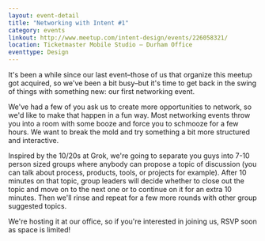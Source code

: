 ```yaml
---
layout: event-detail
title: "Networking with Intent #1"
category: events
linkout: http://www.meetup.com/intent-design/events/226058321/
location: Ticketmaster Mobile Studio – Durham Office
eventtype: Design
---
```


It's been a while since our last event–those of us that organize this meetup got acquired, so we've been a bit busy–but it's time to get back in the swing of things with something new: our first networking event.

We've had a few of you ask us to create more opportunities to network, so we'd like to make that happen in a fun way. Most networking events throw you into a room with some booze and force you to schmooze for a few hours. We want to break the mold and try something a bit more structured and interactive.

Inspired by the 10/20s at Grok, we're going to separate you guys into 7-10 person sized groups where anybody can propose a topic of discussion (you can talk about process, products, tools, or projects for example). After 10 minutes on that topic, group leaders will decide whether to close out the topic and move on to the next one or to continue on it for an extra 10 minutes. Then we'll rinse and repeat for a few more rounds with other group suggested topics.

We're hosting it at our office, so if you're interested in joining us, RSVP soon as space is limited!